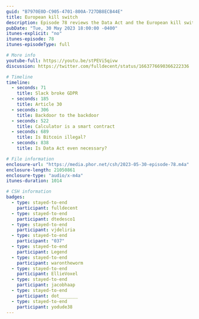 ```yaml
---
guid: "B7970E0D-C905-4701-800A-727DB8ECB44E"
title: European kill switch
description: Episode 78 reviews the Data Act and the European kill switch that will be required for smart contracts. It discusses whether the calculator app is a smart contract itself, based on the regulation interpretation. The potential illegality of Bitcoin and Ethereum mining unless they have backdoors is also explored. 
pubDate: "Tue, 30 May 2023 18:00:00 -0400"
itunes-explicit: "no"
itunes-episode: 78
itunes-episodeType: full

# More info
youtube-full: https://youtu.be/stPEVi5qivw
discussion: https://twitter.com/fulldecent/status/1663776690366222336

# Timeline
timeline:
  - seconds: 71
    title: Slack broke GDPR
  - seconds: 185
    title: Article 30
  - seconds: 306
    title: Backdoor to the backdoor
  - seconds: 522
    title: Calculator is a smart contract
  - seconds: 689
    title: Is Bitcoin illegal?
  - seconds: 838
    title: Is Data Act even necessary?

# File information
enclosure-url: "https://media.phor.net/csh/2023-05-30-episode-78.m4a"
enclosure-length: 21050861
enclosure-type: "audio/x-m4a"
itunes-duration: 1014

# CSH information
badges:
  - type: stayed-to-end
    participant: fulldecent
  - type: stayed-to-end
    participant: dtedesco1
  - type: stayed-to-end
    participant: vjdeliria
  - type: stayed-to-end
    participant: "037"
  - type: stayed-to-end
    participant: Legend
  - type: stayed-to-end
    participant: warontheworm
  - type: stayed-to-end
    participant: EllieVoxel
  - type: stayed-to-end
    participant: jacobhaap
  - type: stayed-to-end
    participant: dot_______
  - type: stayed-to-end
    participant: yodude38
---
```

